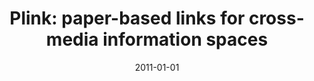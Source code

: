---
# Documentation: https://wowchemy.com/docs/managing-content/

title: 'Plink: paper-based links for cross-media information spaces'
subtitle: ''
summary: '<b>CHI 2011</b><br/>Plink uses printed paper as hyperlinks to digital content by embedding touch-sensitive markers; tapping a page region with a digital pen opens related multimedia or web pages on a nearby device. This cross-media linking blends physical and digital reading seamlessly, reducing context switching. User tests report improved information retrieval speed and user satisfaction over manual lookups.'
authors:
- Jürgen Steimle
- Nadir Weibel
- Simon Olberding
- Max Mühlhäuser
- James D Hollan
tags: []
categories: []
date: '2011-01-01'
lastmod: 2021-09-23T15:50:34-07:00
featured: false
draft: false

# Featured image
# To use, add an image named `featured.jpg/png` to your page's folder.
# Focal points: Smart, Center, TopLeft, Top, TopRight, Left, Right, BottomLeft, Bottom, BottomRight.
image:
  caption: ''
  focal_point: ''
  preview_only: false

# Projects (optional).
#   Associate this post with one or more of your projects.
#   Simply enter your project's folder or file name without extension.
#   E.g. `projects = ["internal-project"]` references `content/project/deep-learning/index.md`.
#   Otherwise, set `projects = []`.
projects: []
publishDate: '2021-09-23T22:50:34.430999Z'
publication_types:
- '6'
abstract: ''
publication: "*CHI'11 Extended Abstracts on Human Factors in Computing Systems*"
---